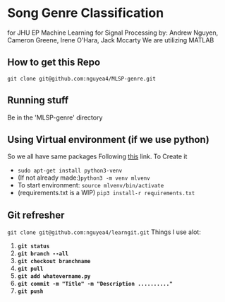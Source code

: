 # Song Genre Classification 
for JHU EP Machine Learning for Signal Processing
by: Andrew Nguyen, Cameron Greene, Irene O'Hara, Jack Mccarty
We are utilizing MATLAB
## How to get this Repo
`git clone git@github.com:nguyea4/MLSP-genre.git`
## Running stuff
Be in the 'MLSP-genre' directory
## Using Virtual environment (if we use python)
So we all have same packages
Following [this](https://realpython.com/python-virtual-environments-a-primer/) link. 
To Create it
* `sudo apt-get install python3-venv`
* (If not already made:)`python3 -m venv mlvenv`
* To start environment: `source mlvenv/bin/activate`
* (requirements.txt is a WIP) `pip3 install-r requirements.txt`

## Git refresher
`git clone git@github.com:nguyea4/learngit.git`
Things I use alot:  
1. **`git status`**
2. **`git branch --all`**
3. **`git checkout branchname`**
4. **`git pull`**
5. **`git add whatevername.py`**
6. **`git commit -m "Title" -m "Description .........."`**
7. **`git push`**
